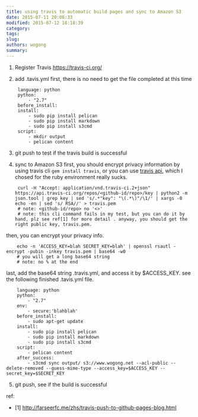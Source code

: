 ```yaml
---
title: using travis to automatic build pages and sync to Amazon S3
date: 2015-07-11 20:08:33
modified: 2015-07-12 18:18:39
category: 
tags: 
slug: 
authors: wogong
summary: 
---
```



1. Register Travis <https://travis-ci.org/>

2. add .tavis.yml first, there is no need to get the file completed at this time

        language: python
        python:
            - "2.7"
        before_install:
        install:
            - sudo pip install pelican
            - sudo pip install markdown
            - sudo pip install s3cmd
        script:
            - mkdir output
            - pelican content

3. git push to test if the travis build is successful

4. sync to Amazon S3
first, you should encrypt privacy information by using travis cli `gem install travis`, or you can use [travis api](http://docs.travis-ci.com/api/#repository-keys), which I chosed for the ruby environment really sucks.

        curl -H "Accept: application/vnd.travis-ci.2+json" https://api.travis-ci.org/repos/<github-id/repo>/key | python2 -m json.tool | grep key | sed 's/.*"key": "\(.*\)"/\1/' | xargs -0 echo -en | sed 's/ RSA//' > travis.pem
        # note: <github-id/repo> no '<>'
        # note: this cli command fails in my test, but you can do it by hand, plz see ref[1] for more detail . anyway, you should get the right public key, travis.pem.
then, you can encrypt your privacy info.

        echo -n 'ACCESS_KEY=blah SECRET_KEY=blah' | openssl rsautl -encrypt -pubin -inkey travis.pem | base64 -w0
        # you will get a long base64 string
        # note: no % at the end
last, add the base64 string .travis.yml, and access it by $ACCESS_KEY. see the following finished .tavis.yml file.

        language: python
        python:
            - "2.7"
        env:
            - secure:'blahblah'
        before_install:
            - sudo apt-get update
        install:
            - sudo pip install pelican
            - sudo pip install markdown
            - sudo pip install s3cmd
        script:
            - pelican content
        after_success:
            - s3cmd sync output/ s3://www.wogong.net --acl-public --delete-removed --guess-mime-type --access_key=$ACCESS_KEY --secret_key=$SECRET_KEY

5. git push, see if the build is successful

ref:
* [1] <http://farseerfc.me/zhs/travis-push-to-github-pages-blog.html>

